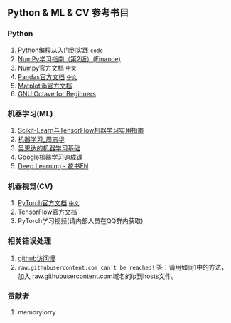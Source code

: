 ## Python & ML & CV 参考书目

### Python
1. [Python编程从入门到实践](./ref/Python编程从入门到实践.pdf) [`code`](./python_basic/basic)
2. [NumPy学习指南（第2版）(Finance)](./ref/Python数据分析基础教程：NumPy学习指南（第2版）(Finance).pdf)
3. [Numpy官方文档](https://numpy.org/doc/stable/reference/index.html) [`中文`](https://www.numpy.org.cn/)
4. [Pandas官方文档](https://pandas.pydata.org/docs/user_guide/index.html#user-guide) [`中文`](https://www.pypandas.cn/)
5. [Matplotlib官方文档](https://matplotlib.org/users/index.html)
6. [GNU Octave for Beginners](./ref/Jesper%20Schmidt%20Hansen%20-%20GNU%20Octave%20for%20Beginners.pdf)

### 机器学习(ML)
1. [Scikit-Learn与TensorFlow机器学习实用指南](./ref/Scikit-Learn与TensorFlow机器学习实用指南.pdf)
2. [机器学习_周志华](./ref/机器学习_周志华.pdf)
3. [吴恩达的机器学习基础](https://www.bilibili.com/video/BV164411b7dx?from=search&seid=10524356999059503503)
4. [Google机器学习速成课](https://developers.google.com/machine-learning/crash-course/ml-intro)
5. [Deep Learning - 花书EN](https://www.deeplearningbook.org/)

### 机器视觉(CV)
1. [PyTorch官方文档](https://pytorch.org/) [`中文`](https://pytorch.apachecn.org/docs/1.4/)
2. [TensorFlow官方文档](https://tensorflow.google.cn/)
3. PyTorch学习视频(请内部人员在QQ群内获取)

### 相关错误处理
1. [github访问慢](https://www.jianshu.com/p/0493dcc15d6f)
2. `raw.githubusercontent.com can't be reached!` 答：请用如同1中的方法，加入 raw.githubusercontent.com域名的ip到hosts文件。

### 贡献者
1. memorylorry